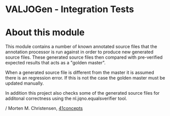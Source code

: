 <a name="jumbotron-start"/>

# VALJOGen - Integration Tests

# About this module
This module contains a number of known annotated source files that the annotation processor is run against in order to produce new generated source files. These generated source files then compared with pre-verified expected results that acts as a "golden master".

When a generated source file is different from the master it is assumed there is an regression error. If this is not the case the golden master must be updated manually. 

In addition this project also checks some of the generated source files for additonal correctness using the nl.jqno.equalsverifier tool.

<a name="jumbotron-end"/>

/ Morten M. Christensen, [41concepts](http://www.41concepts.com)
